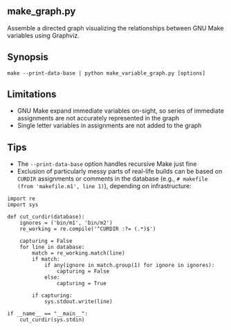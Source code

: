 ## make_graph.py

Assemble a directed graph visualizing the relationships between GNU
Make variables using Graphviz.

## Synopsis

`make --print-data-base | python make_variable_graph.py [options]`

## Limitations

* GNU Make expand immediate variables on-sight, so series of immediate assignments are not accurately represented in the graph
* Single letter variables in assignments are not added to the graph

## Tips

* The `--print-data-base` option handles recursive Make just fine
* Exclusion of particularly messy parts of real-life builds can be based on `CURDIR` assignments or comments in the database (e.g., `# makefile (from 'makefile.m1', line 1)`), depending on infrastructure:

```
import re
import sys

def cut_curdir(database):
    ignores = ('bin/m1', 'bin/m2')
    re_working = re.compile('^CURDIR :?= (.*)$')

    capturing = False
    for line in database:
        match = re_working.match(line)
        if match:
            if any(ignore in match.group(1) for ignore in ignores):
                capturing = False
            else:
                capturing = True

        if capturing:
            sys.stdout.write(line)

if __name__ == "__main__":
    cut_curdir(sys.stdin)
```
